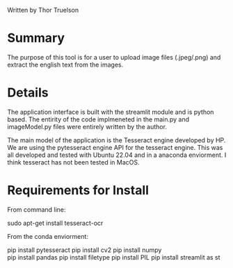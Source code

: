 Written by Thor Truelson

# Summary

The purpose of this tool is for a user to upload image files (.jpeg/.png) and extract the english
text from the images. 

# Details

The application interface is built with the streamlit module and is python based. The entirity of the 
code implmeneted in the main.py and imageModel.py files were entirely written by the author. 

The main model of the application is the Tesseract engine developed by HP. We are using the pytesseract 
engine API for the tesseract engine. This was all developed and tested with Ubuntu 22.04 and in a 
anaconda enviorment. I think tesseract has not been tested in MacOS. 

# Requirements for Install

From command line:

sudo apt-get install tesseract-ocr

From the conda enviorment:

pip install pytesseract 
pip install cv2
pip install numpy  
pip install pandas
pip install filetype
pip install PIL
pip install streamlit as st

